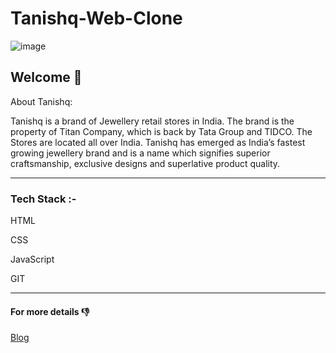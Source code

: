 <h1>Tanishq-Web-Clone</h1>

![image](https://user-images.githubusercontent.com/76393496/146675665-f4939b2b-bb86-4db7-9a62-f95361e25a7c.png)


<h2>Welcome 👋</h2>


About Tanishq:


Tanishq is a brand of Jewellery retail stores in India. The brand is the property of Titan Company, which is back by Tata Group and TIDCO. The Stores are located all over India. Tanishq has emerged as India’s fastest growing jewellery brand and is a name which signifies superior craftsmanship, exclusive designs and superlative product quality.

<hr>

<h3>Tech Stack :- </h3>

HTML

CSS

JavaScript

GIT


<hr>

<h4>For more details 👎</h4>


<a href="https://medium.com/@riyachatterjee403/cloning-tanishq-in-less-than-7-days-using-just-html-css-javascript-8f0ea753e466">Blog</a>
